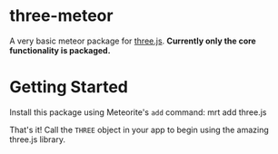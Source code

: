 three-meteor
========
A very basic meteor package for [three.js](https://github.com/mrdoob/three.js "three.js"). **Currently only the core functionality is packaged.**

Getting Started
========
Install this package using Meteorite's `add` command:
    mrt add three.js

That's it! Call the `THREE` object in your app to begin using the amazing three.js library.